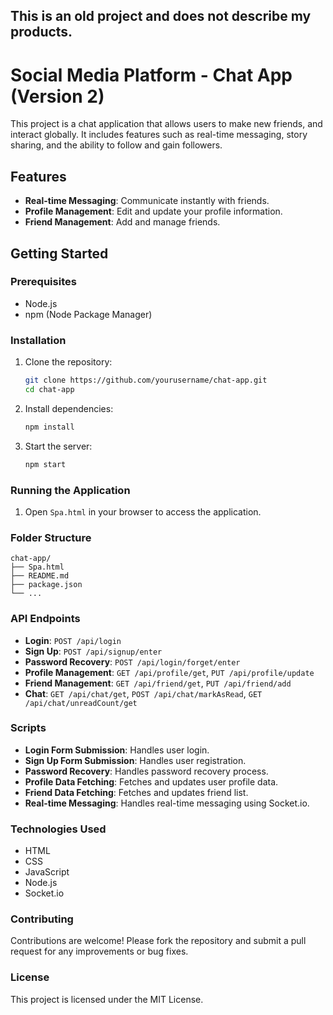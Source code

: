 This is an old project and does not describe my products.
---
# Social Media Platform - Chat App (Version 2)

This project is a chat application that allows users to make new friends, and interact globally. It includes features such as real-time messaging, story sharing, and the ability to follow and gain followers.

## Features

- **Real-time Messaging**: Communicate instantly with friends.
- **Profile Management**: Edit and update your profile information.
- **Friend Management**: Add and manage friends.

## Getting Started

### Prerequisites

- Node.js
- npm (Node Package Manager)

### Installation

1. Clone the repository:
    ```bash
    git clone https://github.com/yourusername/chat-app.git
    cd chat-app
    ```

2. Install dependencies:
    ```bash
    npm install
    ```

3. Start the server:
    ```bash
    npm start
    ```

### Running the Application

1. Open `Spa.html` in your browser to access the application.

### Folder Structure

```
chat-app/
├── Spa.html
├── README.md
├── package.json
└── ...
```

### API Endpoints

- **Login**: `POST /api/login`
- **Sign Up**: `POST /api/signup/enter`
- **Password Recovery**: `POST /api/login/forget/enter`
- **Profile Management**: `GET /api/profile/get`, `PUT /api/profile/update`
- **Friend Management**: `GET /api/friend/get`, `PUT /api/friend/add`
- **Chat**: `GET /api/chat/get`, `POST /api/chat/markAsRead`, `GET /api/chat/unreadCount/get`

### Scripts

- **Login Form Submission**: Handles user login.
- **Sign Up Form Submission**: Handles user registration.
- **Password Recovery**: Handles password recovery process.
- **Profile Data Fetching**: Fetches and updates user profile data.
- **Friend Data Fetching**: Fetches and updates friend list.
- **Real-time Messaging**: Handles real-time messaging using Socket.io.

### Technologies Used

- HTML
- CSS
- JavaScript
- Node.js
- Socket.io

### Contributing

Contributions are welcome! Please fork the repository and submit a pull request for any improvements or bug fixes.

### License

This project is licensed under the MIT License.
